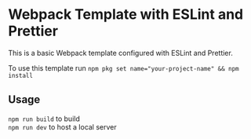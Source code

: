 # Webpack Template with ESLint and Prettier
This is a basic Webpack template configured with ESLint and Prettier. 

To use this template run `npm pkg set name="your-project-name" && npm install`  


## Usage
`npm run build` to build  
`npm run dev` to host a local server